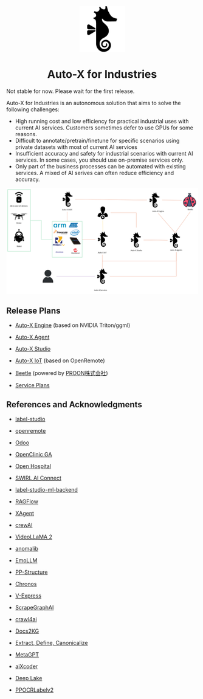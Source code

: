<div align="center">
  <img src="assets/logo.png" height="120">
</div>
<div align="center">
  <h1>Auto-X for Industries</h1>
</div>

Not stable for now. Please wait for the first release.

Auto-X for Industries is an autonomous solution that aims to solve the following challenges:

- High running cost and low efficiency for practical industrial uses with current AI services. Customers sometimes defer to use GPUs for some reasons.
- Difficult to annotate/pretrain/finetune for specific scenarios using private datasets with most of current AI services
- Insufficient accuracy and safety for industrial scenarios with current AI services. In some cases, you should use on-premise services only.
- Only part of the business processes can be automated with existing services. A mixed of AI serives can often reduce efficiency and accuracy. 

<div  align="center">
  <img src="assets/framework.png" width="800"/>
</div>

## Release Plans

- [Auto-X Engine](https://github.com/HairongWu/Auto-X-Engine) (based on NVIDIA Triton/ggml)

- [Auto-X Agent](https://github.com/HairongWu/Auto-X-Agent)
- [Auto-X Studio](https://github.com/HairongWu/Auto-X-Studio)

- [Auto-X IoT](https://github.com/HairongWu/Auto-X-IoT) (based on OpenRemote)
  
- [Beetle](https://github.com/HairongWu/Beetle) (powered by [PROON株式会社](https://www.proon.co.jp/))
- [Service Plans](https://github.com/HairongWu/Auto-X-Services)

## References and Acknowledgments

- [label-studio](https://github.com/HumanSignal/label-studio)
- [openremote](https://github.com/openremote/openremote)
- [Odoo](https://github.com/odoo/odoo)
- [OpenClinic GA](https://sourceforge.net/projects/open-clinic/)
- [Open Hospital](https://github.com/informatici/openhospital)
- [SWIRL AI Connect](https://github.com/swirlai/swirl-search)

- [label-studio-ml-backend](https://github.com/HumanSignal/label-studio-ml-backend)

- [RAGFlow](https://github.com/infiniflow/ragflow)
- [XAgent](https://github.com/OpenBMB/XAgent)
- [crewAI](https://github.com/joaomdmoura/crewAI)

- [VideoLLaMA 2](https://github.com/DAMO-NLP-SG/VideoLLaMA2)
- [anomalib](https://github.com/openvinotoolkit/anomalib)
- [EmoLLM](https://github.com/SmartFlowAI/EmoLLM)

- [PP-Structure](https://github.com/PaddlePaddle/PaddleOCR/tree/main/ppstructure)

- [Chronos](https://github.com/amazon-science/chronos-forecasting)

- [V-Express](https://github.com/tencent-ailab/V-Express)

- [ScrapeGraphAI](https://github.com/VinciGit00/Scrapegraph-ai)
- [crawl4ai](https://github.com/unclecode/crawl4ai)

- [Docs2KG](https://github.com/AI4WA/Docs2KG)
- [Extract, Define, Canonicalize](https://github.com/clear-nus/edc)


- [MetaGPT](https://github.com/geekan/MetaGPT)
- [aiXcoder](https://github.com/aixcoder-plugin/aiXcoder-7B)

- [Deep Lake](https://github.com/activeloopai/deeplake)
- [PPOCRLabelv2](https://github.com/PFCCLab/PPOCRLabel)